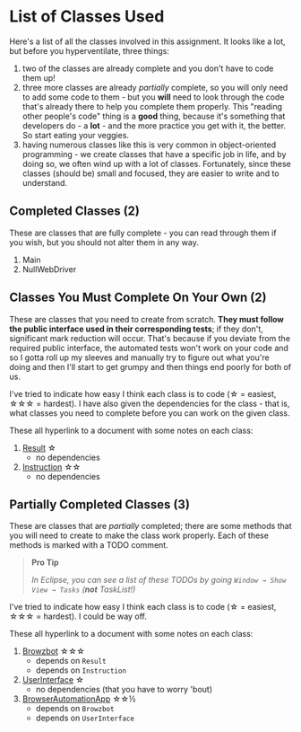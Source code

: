 # List of Classes Used

Here's a list of all the classes involved in this assignment. It looks like a lot, but before you hyperventilate, three things:

1. two of the classes are already complete and you don't have to code them up!
1. three more classes are already _partially_ complete, so you will only need to add some code to them - but you **will** need to look through the code that's already there to help you complete them properly. This "reading other people's code" thing is a **good** thing, because it's something that developers do - a **lot** - and the more practice you get with it, the better. So start eating your veggies.
1. having numerous classes like this is very common in object-oriented programming - we create classes that have a specific job in life, and by doing so, we often wind up with a lot of classes. Fortunately, since these classes (should be) small and focused, they are easier to write and to understand.

## Completed Classes (2)

These are classes that are fully complete - you can read through them if you wish, but you should not alter them in any way.

1. Main
1. NullWebDriver

## Classes You Must Complete On Your Own (2)

These are classes that you need to create from scratch. **They must follow the public interface used in their corresponding tests**; if they don't, significant mark reduction will occur. That's because if you deviate from the required public interface, the automated tests won't work on your code and so I gotta roll up my sleeves and manually try to figure out what you're doing and then I'll start to get grumpy and then things end poorly for both of us.

I've tried to indicate how easy I think each class is to code (☆ = easiest, ☆☆☆ = hardest). I have also given the dependencies for the class - that is, what classes you need to complete before you can work on the given class.

These all hyperlink to a document with some notes on each class:

1. [Result](class.docs/docs.Result.md) ☆
   - no dependencies
1. [Instruction](class.docs/docs.Instruction.md) ☆☆
   - no dependencies

## Partially Completed Classes (3)

These are classes that are _partially_ completed; there are some methods that you will need to create to make the class work properly. Each of these methods is marked with a TODO comment.

> **Pro Tip**
>
> _In Eclipse, you can see a list of these TODOs by going `Window → Show View → Tasks` (**not** TaskList!)_

I've tried to indicate how easy I think each class is to code (☆ = easiest, ☆☆☆ = hardest). I could be way off.

These all hyperlink to a document with some notes on each class:

1. [Browzbot](class.docs/docs.Browzbot.md) ☆☆☆
   - depends on `Result`
   - depends on `Instruction`
1. [UserInterface](class.docs/docs.UserInterface.md) ☆
   - no dependencies (that you have to worry 'bout)
1. [BrowserAutomationApp](class.docs/docs.BrowserAutomationApp.md) ☆☆½
   - depends on `Browzbot`
   - depends on `UserInterface`

